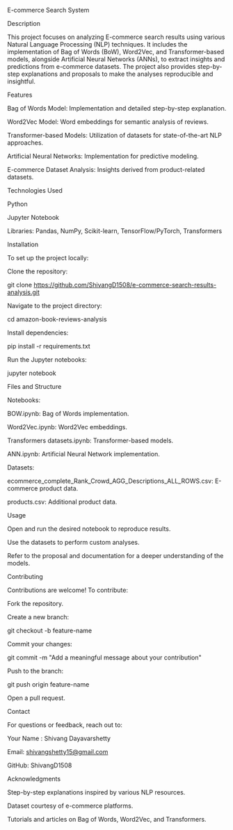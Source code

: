 E-commerce Search System

Description

This project focuses on analyzing E-commerce search results using various Natural Language Processing (NLP) techniques.
It includes the implementation of Bag of Words (BoW), Word2Vec, and Transformer-based models, alongside Artificial Neural Networks (ANNs), to extract insights and predictions from e-commerce datasets.
The project also provides step-by-step explanations and proposals to make the analyses reproducible and insightful.

Features

Bag of Words Model: Implementation and detailed step-by-step explanation.

Word2Vec Model: Word embeddings for semantic analysis of reviews.

Transformer-based Models: Utilization of datasets for state-of-the-art NLP approaches.

Artificial Neural Networks: Implementation for predictive modeling.

E-commerce Dataset Analysis: Insights derived from product-related datasets.


Technologies Used

Python

Jupyter Notebook

Libraries: Pandas, NumPy, Scikit-learn, TensorFlow/PyTorch, Transformers


Installation

To set up the project locally:

Clone the repository:

git clone https://github.com/ShivangD1508/e-commerce-search-results-analysis.git

Navigate to the project directory:

cd amazon-book-reviews-analysis

Install dependencies:

pip install -r requirements.txt

Run the Jupyter notebooks:

jupyter notebook

Files and Structure



Notebooks:

BOW.ipynb: Bag of Words implementation.

Word2Vec.ipynb: Word2Vec embeddings.

Transformers datasets.ipynb: Transformer-based models.

ANN.ipynb: Artificial Neural Network implementation.



Datasets:

ecommerce_complete_Rank_Crowd_AGG_Descriptions_ALL_ROWS.csv: E-commerce product data.

products.csv: Additional product data.


Usage

Open and run the desired notebook to reproduce results.

Use the datasets to perform custom analyses.

Refer to the proposal and documentation for a deeper understanding of the models.


Contributing

Contributions are welcome! To contribute:

Fork the repository.

Create a new branch:

git checkout -b feature-name

Commit your changes:

git commit -m "Add a meaningful message about your contribution"

Push to the branch:

git push origin feature-name

Open a pull request.


Contact

For questions or feedback, reach out to:

Your Name : Shivang Dayavarshetty

Email: shivangshetty15@gmail.com

GitHub: ShivangD1508


Acknowledgments

Step-by-step explanations inspired by various NLP resources.

Dataset courtesy of e-commerce platforms.

Tutorials and articles on Bag of Words, Word2Vec, and Transformers.
